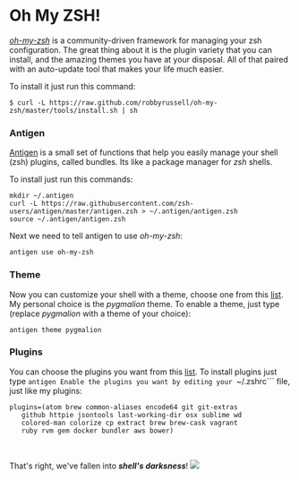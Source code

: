 # Oh My ZSH!

*[oh-my-zsh](http://ohmyz.sh/)* is a community-driven framework for managing your zsh configuration. The great thing about it is the plugin variety that you can install, and the amazing themes you have at your disposal. All of that paired with an auto-update tool that makes your life much easier.

To install it just run this command:
```shell
$ curl -L https://raw.github.com/robbyrussell/oh-my-zsh/master/tools/install.sh | sh
```

### Antigen

[Antigen](http://antigen.sharats.me/) is a small set of functions that help you easily manage your shell (zsh) plugins, called bundles. Its like a package manager for *zsh* shells.

To install just run this commands:
```shell
mkdir ~/.antigen
curl -L https://raw.githubusercontent.com/zsh-users/antigen/master/antigen.zsh > ~/.antigen/antigen.zsh
source ~/.antigen/antigen.zsh
```

Next we need to tell antigen to use *oh-my-zsh*:
```shell
antigen use oh-my-zsh
```

### Theme
Now you can customize your shell with a theme, choose one from this [list](https://github.com/robbyrussell/oh-my-zsh/wiki/Themes). My personal choice is the *pygmalion* theme. To enable a theme, just type (replace *pygmalion* with a theme of your choice):

```shell
antigen theme pygmalion
```


### Plugins

 You can choose the plugins you want from this [list](https://github.com/robbyrussell/oh-my-zsh/wiki/Plugins-Overview). To install plugins just type ```antigen Enable the plugins you want by editing your ```~/.zshrc``` file, just like my plugins:
 
 ```shell
plugins=(atom brew common-aliases encode64 git git-extras
    github httpie jsontools last-working-dir osx sublime wd
    colored-man colorize cp extract brew brew-cask vagrant
    ruby rvm gem docker bundler aws bower)
 ```

<br>

That's right, we've fallen into ***shell's darksness***!
![](http://25.media.tumblr.com/3f5c9cac69387e803763ee5b1d35019e/tumblr_mhv1cxlzim1s3uvpwo5_500.gif)